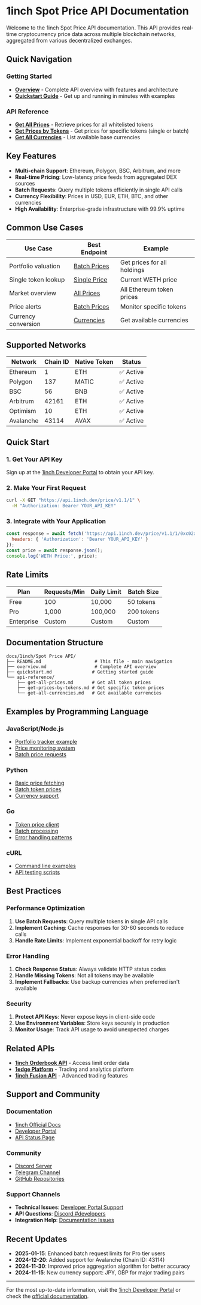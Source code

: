 # 1inch Spot Price API Documentation

Welcome to the 1inch Spot Price API documentation. This API provides real-time cryptocurrency price data across multiple blockchain networks, aggregated from various decentralized exchanges.

## Quick Navigation

### Getting Started
- **[Overview](overview.md)** - Complete API overview with features and architecture
- **[Quickstart Guide](quickstart.md)** - Get up and running in minutes with examples

### API Reference
- **[Get All Prices](api-reference/get-all-prices.md)** - Retrieve prices for all whitelisted tokens
- **[Get Prices by Tokens](api-reference/get-prices-by-tokens.md)** - Get prices for specific tokens (single or batch)
- **[Get All Currencies](api-reference/get-all-currencies.md)** - List available base currencies

## Key Features

- **Multi-chain Support**: Ethereum, Polygon, BSC, Arbitrum, and more
- **Real-time Pricing**: Low-latency price feeds from aggregated DEX sources
- **Batch Requests**: Query multiple tokens efficiently in single API calls
- **Currency Flexibility**: Prices in USD, EUR, ETH, BTC, and other currencies
- **High Availability**: Enterprise-grade infrastructure with 99.9% uptime

## Common Use Cases

| Use Case | Best Endpoint | Example |
|----------|--------------|---------|
| Portfolio valuation | [Batch Prices](api-reference/get-prices-by-tokens.md) | Get prices for all holdings |
| Single token lookup | [Single Price](api-reference/get-prices-by-tokens.md) | Current WETH price |
| Market overview | [All Prices](api-reference/get-all-prices.md) | All Ethereum token prices |
| Price alerts | [Batch Prices](api-reference/get-prices-by-tokens.md) | Monitor specific tokens |
| Currency conversion | [Currencies](api-reference/get-all-currencies.md) | Get available currencies |

## Supported Networks

| Network | Chain ID | Native Token | Status |
|---------|----------|--------------|--------|
| Ethereum | 1 | ETH | ✅ Active |
| Polygon | 137 | MATIC | ✅ Active |
| BSC | 56 | BNB | ✅ Active |
| Arbitrum | 42161 | ETH | ✅ Active |
| Optimism | 10 | ETH | ✅ Active |
| Avalanche | 43114 | AVAX | ✅ Active |

## Quick Start

### 1. Get Your API Key
Sign up at the [1inch Developer Portal](https://portal.1inch.dev/) to obtain your API key.

### 2. Make Your First Request
```bash
curl -X GET "https://api.1inch.dev/price/v1.1/1" \
  -H "Authorization: Bearer YOUR_API_KEY"
```

### 3. Integrate with Your Application
```javascript
const response = await fetch('https://api.1inch.dev/price/v1.1/1/0xc02aaa39b223fe8d0a0e5c4f27ead9083c756cc2', {
  headers: { 'Authorization': 'Bearer YOUR_API_KEY' }
});
const price = await response.json();
console.log('WETH Price:', price);
```

## Rate Limits

| Plan | Requests/Min | Daily Limit | Batch Size |
|------|-------------|-------------|------------|
| Free | 100 | 10,000 | 50 tokens |
| Pro | 1,000 | 100,000 | 200 tokens |
| Enterprise | Custom | Custom | Custom |

## Documentation Structure

```
docs/1inch/Spot Price API/
├── README.md                    # This file - main navigation
├── overview.md                  # Complete API overview  
├── quickstart.md               # Getting started guide
└── api-reference/
    ├── get-all-prices.md       # Get all token prices
    ├── get-prices-by-tokens.md # Get specific token prices
    └── get-all-currencies.md   # Get available currencies
```

## Examples by Programming Language

### JavaScript/Node.js
- [Portfolio tracker example](quickstart.md#complete-example-portfolio-tracker)
- [Price monitoring system](api-reference/get-all-prices.md#price-monitoring)
- [Batch price requests](api-reference/get-prices-by-tokens.md#multiple-tokens-post)

### Python
- [Basic price fetching](api-reference/get-all-prices.md#python-requests)
- [Batch token prices](api-reference/get-prices-by-tokens.md#python-requests)
- [Currency support](api-reference/get-all-currencies.md#python-requests)

### Go
- [Token price client](api-reference/get-all-prices.md#go)
- [Batch processing](api-reference/get-prices-by-tokens.md#go)
- [Error handling patterns](api-reference/get-all-currencies.md#go)

### cURL
- [Command line examples](quickstart.md#test-your-connection)
- [API testing scripts](api-reference/get-all-prices.md#curl)

## Best Practices

### Performance Optimization
1. **Use Batch Requests**: Query multiple tokens in single API calls
2. **Implement Caching**: Cache responses for 30-60 seconds to reduce calls
3. **Handle Rate Limits**: Implement exponential backoff for retry logic

### Error Handling
1. **Check Response Status**: Always validate HTTP status codes
2. **Handle Missing Tokens**: Not all tokens may be available
3. **Implement Fallbacks**: Use backup currencies when preferred isn't available

### Security
1. **Protect API Keys**: Never expose keys in client-side code
2. **Use Environment Variables**: Store keys securely in production
3. **Monitor Usage**: Track API usage to avoid unexpected charges

## Related APIs

- **[1inch Orderbook API](/docs/1inch/Orderbook%20API/)** - Access limit order data
- **[1edge Platform](/docs/1edge/)** - Trading and analytics platform
- **[1inch Fusion API](https://docs.1inch.io/)** - Advanced trading features

## Support and Community

### Documentation
- [1inch Official Docs](https://docs.1inch.io/)
- [Developer Portal](https://portal.1inch.dev/)
- [API Status Page](https://status.1inch.dev/)

### Community
- [Discord Server](https://discord.gg/1inch)
- [Telegram Channel](https://t.me/one_edge)
- [GitHub Repositories](https://github.com/1inch)

### Support Channels
- **Technical Issues**: [Developer Portal Support](https://portal.1inch.dev/support)
- **API Questions**: [Discord #developers](https://discord.gg/1inch)
- **Integration Help**: [Documentation Issues](https://github.com/1inch/1inch-docs/issues)

## Recent Updates

- **2025-01-15**: Enhanced batch request limits for Pro tier users
- **2024-12-20**: Added support for Avalanche (Chain ID: 43114)
- **2024-11-30**: Improved price aggregation algorithm for better accuracy
- **2024-11-15**: New currency support: JPY, GBP for major trading pairs

---

For the most up-to-date information, visit the [1inch Developer Portal](https://portal.1inch.dev/) or check the [official documentation](https://docs.1inch.io/).
